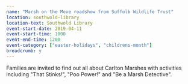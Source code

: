 ```yaml
---
name: "Marsh on the Move roadshow from Suffolk Wildlife Trust"
location: southwold-library
location-text: Southwold Library
event-start-date: 2019-04-11
event-start-time: 1000
event-end-time: 1200
event-category: ["easter-holidays", "childrens-month"]
breadcrumb: y
---
```


Families are invited to find out all about Carlton Marshes with activities including "That Stinks!", "Poo Power!" and "Be a Marsh Detective".
